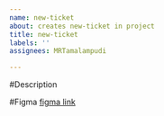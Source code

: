 ```yaml
---
name: new-ticket
about: creates new-ticket in project
title: new-ticket
labels: ''
assignees: MRTamalampudi

---
```


#Description
<add description>

#Figma
[figma link](https://figma.com)
